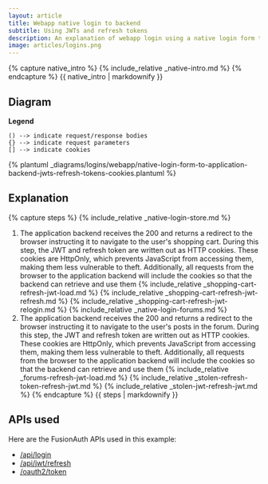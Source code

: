 ```yaml
---
layout: article
title: Webapp native login to backend 
subtitle: Using JWTs and refresh tokens 
description: An explanation of webapp login using a native login form that submits to the application backend and uses JWTs and refresh tokens in cookies
image: articles/logins.png
---
```


{% capture native_intro %}
{% include_relative _native-intro.md %}
{% endcapture %}
{{ native_intro | markdownify }}

## Diagram

**Legend**

```text
() --> indicate request/response bodies
{} --> indicate request parameters
[] --> indicate cookies
```

{% plantuml _diagrams/logins/webapp/native-login-form-to-application-backend-jwts-refresh-tokens-cookies.plantuml %}

## Explanation

{% capture steps %}
{% include_relative _native-login-store.md %}
1. The application backend receives the 200 and returns a redirect to the browser instructing it to navigate to the user's shopping cart. During this step, the JWT and refresh token are written out as HTTP cookies. These cookies are HttpOnly, which prevents JavaScript from accessing them, making them less vulnerable to theft. Additionally, all requests from the browser to the application backend will include the cookies so that the backend can retrieve and use them 
{% include_relative _shopping-cart-refresh-jwt-load.md %}
{% include_relative _shopping-cart-refresh-jwt-refresh.md %}
{% include_relative _shopping-cart-refresh-jwt-relogin.md %}
{% include_relative _native-login-forums.md %}
1. The application backend receives the 200 and returns a redirect to the browser instructing it to navigate to the user's posts in the forum. During this step, the JWT and refresh token are written out as HTTP cookies. These cookies are HttpOnly, which prevents JavaScript from accessing them, making them less vulnerable to theft. Additionally, all requests from the browser to the application backend will include the cookies so that the backend can retrieve and use them 
{% include_relative _forums-refresh-jwt-load.md %}
{% include_relative _stolen-refresh-token-refresh-jwt.md %}
{% include_relative _stolen-jwt-refresh-jwt.md %}
{% endcapture %}
{{ steps | markdownify }}

## APIs used

Here are the FusionAuth APIs used in this example:

* [/api/login](/docs/v1/tech/apis/login#authenticate-a-user)
* [/api/jwt/refresh](/docs/v1/tech/apis/jwt#refresh-a-jwt)
* [/oauth2/token](/docs/v1/tech/oauth/endpoints#refresh-token-grant-request)